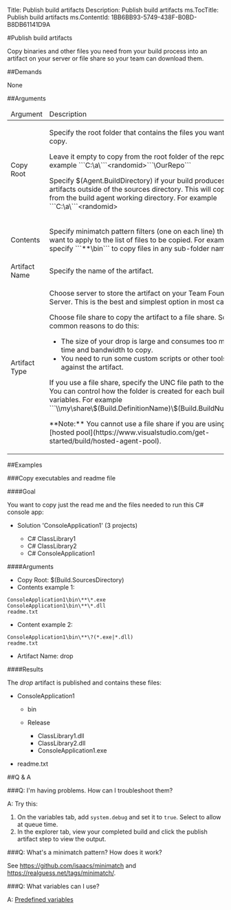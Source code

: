 Title: Publish build artifacts
Description: Publish build artifacts
ms.TocTitle: Publish build artifacts
ms.ContentId: 1BB6BB93-5749-438F-B0BD-B8DB61141D9A

#Publish build artifacts

Copy binaries and other files you need from your build process into an artifact on your server or file share so your team can download them.

##Demands

None

##Arguments

<table>
  <thead>
    <tr>
      <td caps_internal_Id="9991334e-d0d2-4c0a-b149-db3ff94502c1">Argument</td>
      <td caps_internal_Id="edc0297a-0176-45fb-bba6-5cabf379fc61">Description</td>
    </tr>
  </thead>
  <tr>
    <td caps_internal_Id="b6c5f316-68d3-4147-b3a6-e4d39897d447">Copy Root</td>
    <td>
      <p caps_internal_Id="3991522b-8e72-4347-89a1-ee1a5e243f97">Specify the root folder that contains the files you want to copy.</p>
      <p caps_internal_Id="ec48c040-6646-44bd-bc07-eb60485d39b4">Leave it empty to copy from the root folder of the repo. For example ```C:\a\```&lt;randomid&gt;```\OurRepo```</p>
      <p caps_internal_Id="b24d26ff-d589-465f-9408-4a203ffd6d87">Specify $(Agent.BuildDirectory) if your build produces artifacts outside of the sources directory. This will copy files from the build agent working directory. For example ```C:\a\```&lt;randomid&gt;</p>
    </td>
  </tr>
  <tr>
    <td caps_internal_Id="4aee1b2a-4942-4189-a6be-c683a07c93eb">Contents</td>
    <td>
      <p caps_internal_Id="52cbb8b3-32bb-4562-a313-af6f54a30a7e">Specify minimatch pattern filters (one on each line) that you want to apply to the list of files to be copied. For example, specify ```**\bin``` to copy files in any sub-folder named bin.</p>
    </td>
  </tr>
  <tr>
    <td caps_internal_Id="267717e3-152f-4869-9e7a-f42838f57766">Artifact Name</td>
    <td caps_internal_Id="782be66b-d393-4f06-a9ab-11fdafb96064">Specify the name of the artifact.</td>
  </tr>
  <tr>
    <td caps_internal_Id="81eed42c-c9b5-4dc7-8b47-5eaed919a823">Artifact Type</td>
    <td>
      <p caps_internal_Id="1dd83e9f-9184-430f-9fdb-f7fa2cd58879">Choose server to store the artifact on your Team Foundation Server. This is the best and simplest option in most cases.</p>
      <p caps_internal_Id="7952e37b-397b-47d7-86fe-01adc9970b15">Choose file share to copy the artifact to a file share. Some common reasons to do this:</p>
      <ul>
        <li caps_internal_Id="b7690485-43f2-4829-8cd2-e51455dfb136">The size of your drop is large and consumes too much time and bandwidth to copy.</li>
        <li caps_internal_Id="9e9bfa41-1ab7-4f0e-aef5-98feac3cc21e">You need to run some custom scripts or other tools against the artifact.</li>
      </ul>
      <p caps_internal_Id="5c7dc5fb-b552-4883-b0b7-e6efe9f33906">
If you use a file share, specify the UNC file path to the folder. You can control how the folder is created for each build using variables. For example ```\\my\share\$(Build.DefinitionName)\$(Build.BuildNumber)```. 
</p>
      <p caps_internal_Id="e7630b9b-af4d-4d5a-97d6-cbee9ef6b31f">**Note:** You cannot use a file share if you are using the [hosted pool](https://www.visualstudio.com/get-started/build/hosted-agent-pool).</p>
    </td>
  </tr>
</table>

##Examples

###Copy executables and readme file

####Goal

You want to copy just the read me and the files needed to run this C# console app:

*   Solution 'ConsoleApplication1' (3 projects)
    
    *   C# ClassLibrary1
    *   C# ClassLibrary2
    *   C# ConsoleApplication1   

####Arguments

*   Copy Root: $(Build.SourcesDirectory)
*   Contents example 1: 


   ```
   ConsoleApplication1\bin\**\*.exe
   ConsoleApplication1\bin\**\*.dll
   readme.txt

   ```


*   Content example 2:


   ```
   ConsoleApplication1\bin\**\?(*.exe|*.dll)
   readme.txt

   ```


*   Artifact Name: drop

####Results

The *drop* artifact is published and contains these files:

*   ConsoleApplication1
    
    *   bin
    *   Release
        
        *   ClassLibrary1.dll
        *   ClassLibrary2.dll
        *   ConsoleApplication1.exe
*   readme.txt

##Q & A


###Q: I'm having problems. How can I troubleshoot them?

A: Try this:

1.  On the variables tab, add `system.debug` and set it to `true`.
    Select to allow at queue time.
2.  In the explorer tab, view your completed build and click the publish artifact step to view the output.

###Q: What's a minimatch pattern? How does it work?

See https://github.com/isaacs/minimatch and https://realguess.net/tags/minimatch/.

###Q: What variables can I use?

A: [Predefined variables](/library/vs/alm/build/scripts/variables.md)



